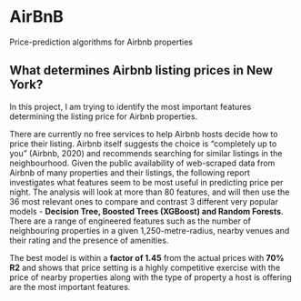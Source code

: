 # AirBnB
Price-prediction algorithms for Airbnb properties

## What determines Airbnb listing prices in New York?

In this project, I am trying to identify the most important features determining the listing price for Airbnb properties.

There are currently no free services to help Airbnb hosts decide how to price their listing. Airbnb itself suggests the choice is “completely up to you” (Airbnb, 2020) and recommends searching for similar listings in the neighbourhood. Given the public availability of web-scraped data from Airbnb of many properties and their listings, the following report investigates what features seem to be most useful in predicting price per night. The analysis will look at more than 80 features, and will then use the 36 most relevant ones to compare and contrast 3 different very popular models - **Decision Tree, Boosted Trees (XGBoost) and Random Forests**. There are a range of engineered features such as the number of neighbouring properties in a given 1,250-metre-radius, nearby venues and their rating and the presence of amenities. 

The best model is within a **factor of 1.45** from the actual prices with **70% R2** and shows that price setting is a highly competitive exercise with the price of nearby properties along with the type of property a host is offering are the most important features.

